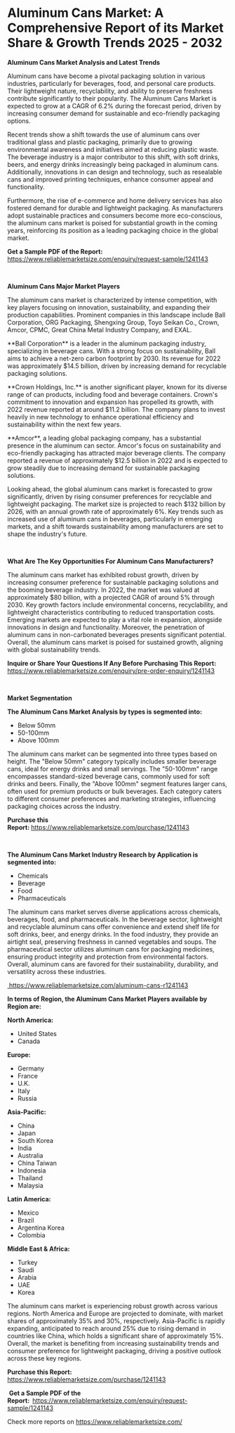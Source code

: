<p><h1>Aluminum Cans Market: A Comprehensive Report of its Market Share & Growth Trends 2025 - 2032</h1></p><p><strong>Aluminum Cans Market Analysis and Latest Trends</strong></p>
<p><p>Aluminum cans have become a pivotal packaging solution in various industries, particularly for beverages, food, and personal care products. Their lightweight nature, recyclability, and ability to preserve freshness contribute significantly to their popularity. The Aluminum Cans Market is expected to grow at a CAGR of 6.2% during the forecast period, driven by increasing consumer demand for sustainable and eco-friendly packaging options. </p><p>Recent trends show a shift towards the use of aluminum cans over traditional glass and plastic packaging, primarily due to growing environmental awareness and initiatives aimed at reducing plastic waste. The beverage industry is a major contributor to this shift, with soft drinks, beers, and energy drinks increasingly being packaged in aluminum cans. Additionally, innovations in can design and technology, such as resealable cans and improved printing techniques, enhance consumer appeal and functionality.</p><p>Furthermore, the rise of e-commerce and home delivery services has also fostered demand for durable and lightweight packaging. As manufacturers adopt sustainable practices and consumers become more eco-conscious, the aluminum cans market is poised for substantial growth in the coming years, reinforcing its position as a leading packaging choice in the global market.</p></p>
<p><strong>Get a Sample PDF of the Report:&nbsp;</strong> <a href="https://www.reliablemarketsize.com/enquiry/request-sample/1241143?utm_campaign=3112&utm_medium=2&utm_source=Github&utm_content=ia&utm_term=31032025&utm_id=aluminum-cans">https://www.reliablemarketsize.com/enquiry/request-sample/1241143</a></p>
<p>&nbsp;</p>
<p><strong>Aluminum Cans Major Market Players</strong></p>
<p><p>The aluminum cans market is characterized by intense competition, with key players focusing on innovation, sustainability, and expanding their production capabilities. Prominent companies in this landscape include Ball Corporation, ORG Packaging, Shengxing Group, Toyo Seikan Co., Crown, Amcor, CPMC, Great China Metal Industry Company, and EXAL.</p><p>**Ball Corporation** is a leader in the aluminum packaging industry, specializing in beverage cans. With a strong focus on sustainability, Ball aims to achieve a net-zero carbon footprint by 2030. Its revenue for 2022 was approximately $14.5 billion, driven by increasing demand for recyclable packaging solutions.</p><p>**Crown Holdings, Inc.** is another significant player, known for its diverse range of can products, including food and beverage containers. Crown's commitment to innovation and expansion has propelled its growth, with 2022 revenue reported at around $11.2 billion. The company plans to invest heavily in new technology to enhance operational efficiency and sustainability within the next few years.</p><p>**Amcor**, a leading global packaging company, has a substantial presence in the aluminum can sector. Amcor's focus on sustainability and eco-friendly packaging has attracted major beverage clients. The company reported a revenue of approximately $12.5 billion in 2022 and is expected to grow steadily due to increasing demand for sustainable packaging solutions.</p><p>Looking ahead, the global aluminum cans market is forecasted to grow significantly, driven by rising consumer preferences for recyclable and lightweight packaging. The market size is projected to reach $132 billion by 2026, with an annual growth rate of approximately 6%. Key trends such as increased use of aluminum cans in beverages, particularly in emerging markets, and a shift towards sustainability among manufacturers are set to shape the industry's future.</p></p>
<p>&nbsp;</p>
<p><strong>What Are The Key Opportunities For Aluminum Cans Manufacturers?</strong></p>
<p><p>The aluminum cans market has exhibited robust growth, driven by increasing consumer preference for sustainable packaging solutions and the booming beverage industry. In 2022, the market was valued at approximately $80 billion, with a projected CAGR of around 5% through 2030. Key growth factors include environmental concerns, recyclability, and lightweight characteristics contributing to reduced transportation costs. Emerging markets are expected to play a vital role in expansion, alongside innovations in design and functionality. Moreover, the penetration of aluminum cans in non-carbonated beverages presents significant potential. Overall, the aluminum cans market is poised for sustained growth, aligning with global sustainability trends.</p></p>
<p><strong>Inquire or Share Your Questions If Any Before Purchasing This Report:</strong> <a href="https://www.reliablemarketsize.com/enquiry/pre-order-enquiry/1241143?utm_campaign=3112&utm_medium=2&utm_source=Github&utm_content=ia&utm_term=31032025&utm_id=aluminum-cans">https://www.reliablemarketsize.com/enquiry/pre-order-enquiry/1241143</a></p>
<p>&nbsp;</p>
<p><strong>Market Segmentation</strong></p>
<p><strong>The Aluminum Cans Market Analysis by types is segmented into:</strong></p>
<p><ul><li>Below 50mm</li><li>50-100mm</li><li>Above 100mm</li></ul></p>
<p><p>The aluminum cans market can be segmented into three types based on height. The "Below 50mm" category typically includes smaller beverage cans, ideal for energy drinks and small servings. The "50-100mm" range encompasses standard-sized beverage cans, commonly used for soft drinks and beers. Finally, the "Above 100mm" segment features larger cans, often used for premium products or bulk beverages. Each category caters to different consumer preferences and marketing strategies, influencing packaging choices across the industry.</p></p>
<p><strong>Purchase this Report:&nbsp;</strong><a href="https://www.reliablemarketsize.com/purchase/1241143?utm_campaign=3112&utm_medium=2&utm_source=Github&utm_content=ia&utm_term=31032025&utm_id=aluminum-cans">https://www.reliablemarketsize.com/purchase/1241143</a></p>
<p>&nbsp;</p>
<p><strong>The Aluminum Cans Market Industry Research by Application is segmented into:</strong></p>
<p><ul><li>Chemicals</li><li>Beverage</li><li>Food</li><li>Pharmaceuticals</li></ul></p>
<p><p>The aluminum cans market serves diverse applications across chemicals, beverages, food, and pharmaceuticals. In the beverage sector, lightweight and recyclable aluminum cans offer convenience and extend shelf life for soft drinks, beer, and energy drinks. In the food industry, they provide an airtight seal, preserving freshness in canned vegetables and soups. The pharmaceutical sector utilizes aluminum cans for packaging medicines, ensuring product integrity and protection from environmental factors. Overall, aluminum cans are favored for their sustainability, durability, and versatility across these industries.</p></p>
<p><a href="https://www.reliablemarketsize.com/aluminum-cans-r1241143?utm_campaign=3112&utm_medium=2&utm_source=Github&utm_content=ia&utm_term=31032025&utm_id=aluminum-cans">&nbsp;https://www.reliablemarketsize.com/aluminum-cans-r1241143</a></p>
<p><strong>In terms of Region, the Aluminum Cans Market Players available by Region are:</strong></p>
<p>
    <p> <strong> North America: </strong>
        <ul>
            <li>United States</li>
            <li>Canada</li>
        </ul>
        </p> 
    <p> <strong> Europe: </strong>
        <ul>
            <li>Germany</li>
            <li>France</li>
            <li>U.K.</li>
            <li>Italy</li>
            <li>Russia</li>
        </ul>
        </p> 
    <p> <strong> Asia-Pacific: </strong>
        <ul>
            <li>China</li>
            <li>Japan</li>
            <li>South Korea</li>
            <li>India</li>
            <li>Australia</li>
            <li>China Taiwan</li>
            <li>Indonesia</li>
            <li>Thailand</li>
            <li>Malaysia</li>
        </ul>
        </p> 
    <p> <strong> Latin America: </strong>
        <ul>
            <li>Mexico</li>
            <li>Brazil</li>
            <li>Argentina Korea</li>
            <li>Colombia</li>
        </ul>
        </p> 
    <p> <strong> Middle East & Africa: </strong>
        <ul>
            <li>Turkey</li>
            <li>Saudi</li>
            <li>Arabia</li>
            <li>UAE</li>
            <li>Korea</li>
        </ul>
    </p>
    </p>
<p><p>The aluminum cans market is experiencing robust growth across various regions. North America and Europe are projected to dominate, with market shares of approximately 35% and 30%, respectively. Asia-Pacific is rapidly expanding, anticipated to reach around 25% due to rising demand in countries like China, which holds a significant share of approximately 15%. Overall, the market is benefiting from increasing sustainability trends and consumer preference for lightweight packaging, driving a positive outlook across these key regions.</p></p>
<p><strong>Purchase this Report: </strong><a href="https://www.reliablemarketsize.com/purchase/1241143?utm_campaign=3112&utm_medium=2&utm_source=Github&utm_content=ia&utm_term=31032025&utm_id=aluminum-cans">https://www.reliablemarketsize.com/purchase/1241143</a></p>
<p>&nbsp;<strong>Get a Sample PDF of the Report:&nbsp;&nbsp;</strong><a href="https://www.reliablemarketsize.com/enquiry/request-sample/1241143?utm_campaign=3112&utm_medium=2&utm_source=Github&utm_content=ia&utm_term=31032025&utm_id=aluminum-cans">https://www.reliablemarketsize.com/enquiry/request-sample/1241143</a></p>
<p><strong></strong></p>
<p>Check more reports on <a href="https://www.reliablemarketsize.com/?utm_campaign=3112&utm_medium=2&utm_source=Github&utm_content=ia&utm_term=31032025&utm_id=aluminum-cans">https://www.reliablemarketsize.com/</a></p>